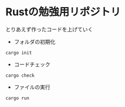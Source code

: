 # Rustの勉強用リポジトリ
とりあえず作ったコードを上げていく

* フォルダの初期化
```
cargo init
```

* コードチェック
```
cargo check
```

* ファイルの実行
```
cargo run
```
